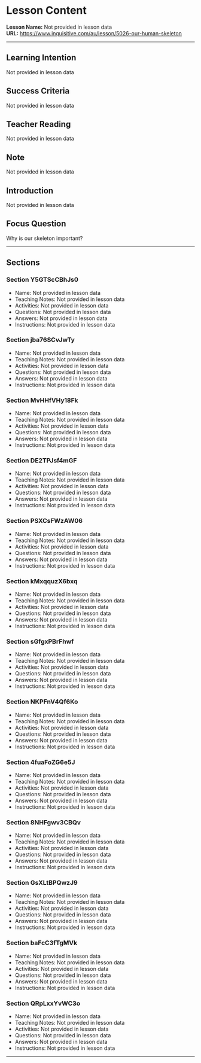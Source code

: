 # Lesson Content

**Lesson Name:** Not provided in lesson data  
**URL:** https://www.inquisitive.com/au/lesson/5026-our-human-skeleton

---

## Learning Intention
Not provided in lesson data

## Success Criteria
Not provided in lesson data

## Teacher Reading
Not provided in lesson data

## Note
Not provided in lesson data

## Introduction
Not provided in lesson data

## Focus Question
Why is our skeleton important?

---

## Sections

### Section Y5GTScCBhJs0
- Name: Not provided in lesson data  
- Teaching Notes: Not provided in lesson data  
- Activities: Not provided in lesson data  
- Questions: Not provided in lesson data  
- Answers: Not provided in lesson data  
- Instructions: Not provided in lesson data  

### Section jba76SCvJwTy
- Name: Not provided in lesson data  
- Teaching Notes: Not provided in lesson data  
- Activities: Not provided in lesson data  
- Questions: Not provided in lesson data  
- Answers: Not provided in lesson data  
- Instructions: Not provided in lesson data  

### Section MvHHfVHy18Fk
- Name: Not provided in lesson data  
- Teaching Notes: Not provided in lesson data  
- Activities: Not provided in lesson data  
- Questions: Not provided in lesson data  
- Answers: Not provided in lesson data  
- Instructions: Not provided in lesson data  

### Section DE2TPJsf4mGF
- Name: Not provided in lesson data  
- Teaching Notes: Not provided in lesson data  
- Activities: Not provided in lesson data  
- Questions: Not provided in lesson data  
- Answers: Not provided in lesson data  
- Instructions: Not provided in lesson data  

### Section PSXCsFWzAW06
- Name: Not provided in lesson data  
- Teaching Notes: Not provided in lesson data  
- Activities: Not provided in lesson data  
- Questions: Not provided in lesson data  
- Answers: Not provided in lesson data  
- Instructions: Not provided in lesson data  

### Section kMxqquzX6bxq
- Name: Not provided in lesson data  
- Teaching Notes: Not provided in lesson data  
- Activities: Not provided in lesson data  
- Questions: Not provided in lesson data  
- Answers: Not provided in lesson data  
- Instructions: Not provided in lesson data  

### Section sGfgxPBrFhwf
- Name: Not provided in lesson data  
- Teaching Notes: Not provided in lesson data  
- Activities: Not provided in lesson data  
- Questions: Not provided in lesson data  
- Answers: Not provided in lesson data  
- Instructions: Not provided in lesson data  

### Section NKPFnV4Qf6Ko
- Name: Not provided in lesson data  
- Teaching Notes: Not provided in lesson data  
- Activities: Not provided in lesson data  
- Questions: Not provided in lesson data  
- Answers: Not provided in lesson data  
- Instructions: Not provided in lesson data  

### Section 4fuaFoZG6e5J
- Name: Not provided in lesson data  
- Teaching Notes: Not provided in lesson data  
- Activities: Not provided in lesson data  
- Questions: Not provided in lesson data  
- Answers: Not provided in lesson data  
- Instructions: Not provided in lesson data  

### Section 8NHFgwv3CBQv
- Name: Not provided in lesson data  
- Teaching Notes: Not provided in lesson data  
- Activities: Not provided in lesson data  
- Questions: Not provided in lesson data  
- Answers: Not provided in lesson data  
- Instructions: Not provided in lesson data  

### Section GsXLtBPQwzJ9
- Name: Not provided in lesson data  
- Teaching Notes: Not provided in lesson data  
- Activities: Not provided in lesson data  
- Questions: Not provided in lesson data  
- Answers: Not provided in lesson data  
- Instructions: Not provided in lesson data  

### Section baFcC3fTgMVk
- Name: Not provided in lesson data  
- Teaching Notes: Not provided in lesson data  
- Activities: Not provided in lesson data  
- Questions: Not provided in lesson data  
- Answers: Not provided in lesson data  
- Instructions: Not provided in lesson data  

### Section QRpLxxYvWC3o
- Name: Not provided in lesson data  
- Teaching Notes: Not provided in lesson data  
- Activities: Not provided in lesson data  
- Questions: Not provided in lesson data  
- Answers: Not provided in lesson data  
- Instructions: Not provided in lesson data  

---